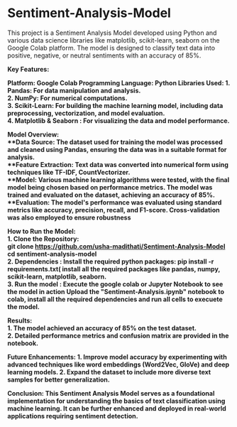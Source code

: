 # Sentiment-Analysis-Model
This project is a Sentiment Analysis Model developed using Python and various data science libraries like matplotlib, scikit-learn, seaborn on the Google Colab platform. The model is designed to classify text data into positive, negative, or neutral sentiments with an accuracy of 85%.
<br>

<b>Key Features:

<b>Platform: Google Colab
<b>Programming Language: Python
<b> Libraries Used:
<b>1. Pandas: For data manipulation and analysis.
<br>2. NumPy: For numerical computations.
<br>3. Scikit-Learn: For building the machine learning model, including data preprocessing, vectorization, and model evaluation.
<br>4. Matplotlib & Seaborn : For visualizing the data and model performance.
<br>

<b>Model Overview:</b>
<br>**Data Source: The dataset used for training the model was processed and cleaned using Pandas, ensuring the data was in a suitable format for analysis.
<br>**Feature Extraction: Text data was converted into numerical form using techniques like TF-IDF,  CountVectorizer.
<br>**Model: Various machine learning algorithms were tested, with the final model being chosen based on performance metrics. The model was trained and evaluated on the dataset, achieving an accuracy of 85%.
<br>**Evaluation: The model's performance was evaluated using standard metrics like accuracy, precision, recall, and F1-score. Cross-validation was also employed to ensure robustness

<b>How to Run the Model:</b>
<br>1. Clone the Repository: 
            <br>git clone https://github.com/usha-madithati/Sentiment-Analysis-Model
            <br>cd sentiment-analysis-model
<br>2. Dependencies : Install the required python packages:
          pip install -r requirements.txt( install all the required packages like pandas, numpy, scikit-learn, matplotlib, seaborn.
<br>3. Run the model : Execute the google colab or Jupyter Notebook to see the model in action
         Upload the "Sentiment-Analysis.ipynb" notebook to colab, install all the required dependencies and run all cells to execuete the model.
         
<b>Results:</b>
<br> 1. The model achieved an accuracy of 85% on the test dataset.
<br> 2. Detailed performance metrics and confusion matrix are provided in the notebook.

<b>Future Enhancements:</b>
            1. Improve model accuracy by experimenting with advanced techniques like word embeddings (Word2Vec, GloVe) and deep learning models.
            2. Expand the dataset to include more diverse text samples for better generalization.
     
<b>Conclusion:</b>
        This Sentiment Analysis Model serves as a foundational implementation for understanding the basics of text classification using machine learning. It can be further enhanced and deployed in real-world applications requiring sentiment detection.
  


